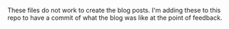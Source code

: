 These files do not work to create the blog posts. I'm adding these to this 
repo to have a commit of what the blog was like at the point of feedback.

